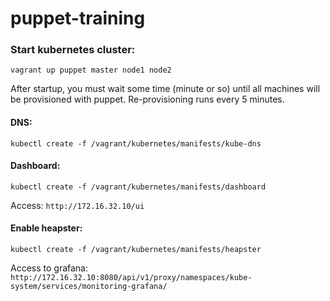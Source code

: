# puppet-training


### Start kubernetes cluster:

```shell
vagrant up puppet master node1 node2
```

After startup, you must wait some time (minute or so) until all machines will be provisioned with puppet.
Re-provisioning runs every 5 minutes.

#### DNS:
```shell
kubectl create -f /vagrant/kubernetes/manifests/kube-dns
```

#### Dashboard:
```shell
kubectl create -f /vagrant/kubernetes/manifests/dashboard
```
Access: `http://172.16.32.10/ui`

#### Enable heapster:
```shell
kubectl create -f /vagrant/kubernetes/manifests/heapster
```

Access to grafana: `http://172.16.32.10:8080/api/v1/proxy/namespaces/kube-system/services/monitoring-grafana/`
